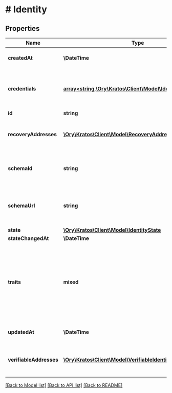 # # Identity

## Properties

Name | Type | Description | Notes
------------ | ------------- | ------------- | -------------
**createdAt** | **\DateTime** | CreatedAt is a helper struct field for gobuffalo.pop. | [optional]
**credentials** | [**array<string,\Ory\Kratos\Client\Model\IdentityCredentials>**](IdentityCredentials.md) | Credentials represents all credentials that can be used for authenticating this identity. | [optional]
**id** | **string** |  |
**recoveryAddresses** | [**\Ory\Kratos\Client\Model\RecoveryAddress[]**](RecoveryAddress.md) | RecoveryAddresses contains all the addresses that can be used to recover an identity. | [optional]
**schemaId** | **string** | SchemaID is the ID of the JSON Schema to be used for validating the identity&#39;s traits. |
**schemaUrl** | **string** | SchemaURL is the URL of the endpoint where the identity&#39;s traits schema can be fetched from.  format: url |
**state** | [**\Ory\Kratos\Client\Model\IdentityState**](IdentityState.md) |  | [optional]
**stateChangedAt** | **\DateTime** |  | [optional]
**traits** | **mixed** | Traits represent an identity&#39;s traits. The identity is able to create, modify, and delete traits in a self-service manner. The input will always be validated against the JSON Schema defined in &#x60;schema_url&#x60;. |
**updatedAt** | **\DateTime** | UpdatedAt is a helper struct field for gobuffalo.pop. | [optional]
**verifiableAddresses** | [**\Ory\Kratos\Client\Model\VerifiableIdentityAddress[]**](VerifiableIdentityAddress.md) | VerifiableAddresses contains all the addresses that can be verified by the user. | [optional]

[[Back to Model list]](../../README.md#models) [[Back to API list]](../../README.md#endpoints) [[Back to README]](../../README.md)
